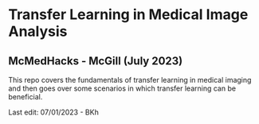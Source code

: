 # Transfer Learning in Medical Image Analysis

## McMedHacks - McGill (July 2023)

This repo covers the fundamentals of transfer learning in medical imaging and then goes over some scenarios in which transfer learning can be beneficial.

Last edit: 07/01/2023 - BKh
